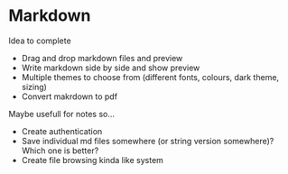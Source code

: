 # Markdown

Idea to complete
- Drag and drop markdown files and preview 
- Write markdown side by side and show preview
- Multiple themes to choose from (different fonts, colours, dark theme, sizing)
- Convert makrdown to pdf

Maybe usefull for notes so...
- Create authentication
- Save individual md files somewhere (or string version somewhere)? Which one is better?
- Create file browsing kinda like system
